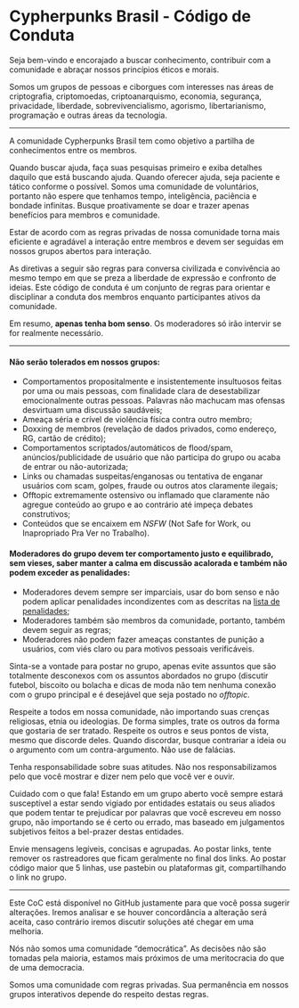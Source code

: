 # Cypherpunks Brasil - Código de Conduta

Seja bem-vindo e encorajado a buscar conhecimento, contribuir com a comunidade e abraçar nossos princípios éticos e morais.

Somos um grupos de pessoas e ciborgues com interesses nas áreas de criptografia, criptomoedas, criptoanarquismo, economia, segurança, privacidade, liberdade, sobrevivencialismo, agorismo, libertarianismo, programação e outras áreas da tecnologia.

---
A comunidade Cypherpunks Brasil tem como objetivo a partilha de conhecimentos entre os membros.

Quando buscar ajuda, faça suas pesquisas primeiro e exiba detalhes daquilo que está buscando ajuda. Quando oferecer ajuda, seja paciente e tático conforme o possível. Somos uma comunidade de voluntários, portanto não espere que tenhamos tempo, inteligência, paciência e bondade infinitas. Busque proativamente se doar e trazer apenas benefícios para membros e comunidade.

Estar de acordo com as regras privadas de nossa comunidade torna mais eficiente e agradável a interação entre membros e devem ser seguidas em nossos grupos abertos para interação.

As diretivas a seguir são regras para conversa civilizada e convivência ao mesmo tempo em que se preza a liberdade de expressão e confronto de ideias. Este código de conduta é um conjunto de regras para orientar e disciplinar a conduta dos membros enquanto participantes ativos da comunidade.

Em resumo, **apenas tenha bom senso**. Os moderadores só irão intervir se for realmente necessário.

---
#### Não serão tolerados em nossos grupos:
- Comportamentos propositalmente e insistentemente insultuosos feitas por uma ou mais pessoas, com finalidade clara de desestabilizar emocionalmente outras pessoas. Palavras não machucam mas ofensas desvirtuam uma discussão saudáveis;
- Ameaça séria e crível de violência física contra outro membro;
- Doxxing de membros (revelação de dados privados, como endereço, RG, cartão de crédito);
- Comportamentos scriptados/automáticos de flood/spam, anúncios/publicidade de usuário que não participa do grupo ou acaba de entrar ou não-autorizada;
- Links ou chamadas suspeitas/enganosas ou tentativa de enganar usuários com scam, golpes, fraude ou outros atos claramente ilegais;
- Offtopic extremamente ostensivo ou inflamado que claramente não agregue conteúdo ao grupo e ao contrário até impeça debates construtivos;
- Conteúdos que se encaixem em _NSFW_ (Not Safe for Work, ou Inapropriado Pra Ver no Trabalho).

#### Moderadores do grupo devem ter comportamento justo e equilibrado, sem vieses, saber manter a calma em discussão acalorada e também não podem exceder as penalidades:
- Moderadores devem sempre ser imparciais, usar do bom senso e não podem aplicar penalidades incondizentes com as descritas na [lista de penalidades](https://github.com/cypherpunksbr/comunidade/blob/main/penalidades.md);
- Moderadores também são membros da comunidade, portanto, também devem seguir as regras;
- Moderadores não podem fazer ameaças constantes de punição a usuários, com viés claro ou para motivos pessoais verificáveis.

Sinta-se a vontade para postar no grupo, apenas evite assuntos que são totalmente desconexos com os assuntos abordados no grupo (discutir futebol, biscoito ou bolacha e dicas de moda não tem nenhuma conexão com o grupo principal e é desejável que seja postado no _offtopic_.

Respeite a todos em nossa comunidade, não importando suas crenças religiosas, etnia ou ideologias. De forma simples, trate os outros da forma que gostaria de ser tratado. Respeite os outros e seus pontos de vista, mesmo que discorde deles. Quando discordar, busque contrariar a ideia ou o argumento com um contra-argumento. Não use de falácias.

Tenha responsabilidade sobre suas atitudes. Não nos responsabilizamos pelo que você mostrar e dizer nem pelo que você ver e ouvir.

Cuidado com o que fala! Estando em um grupo aberto você sempre estará susceptível a estar sendo vigiado por entidades estatais ou seus aliados que podem tentar te prejudicar por palavras que você escreveu em nosso grupo, não importando se é certo ou errado, mas baseado em julgamentos subjetivos feitos a bel-prazer destas entidades.

Envie mensagens legíveis, concisas e agrupadas. Ao postar links, tente remover os rastreadores que ficam geralmente no final dos links. Ao postar código maior que 5 linhas, use pastebin ou plataformas git, compartilhando o link no grupo.

---
Este CoC está disponível no GitHub justamente para que você possa sugerir alterações. Iremos analisar e se houver concordância a alteração será aceita, caso contrário iremos discutir soluções até chegar em uma melhoria.

Nós não somos uma comunidade “democrática”. As decisões não são tomadas pela maioria, estamos mais próximos de uma meritocracia do que de uma democracia.

Somos uma comunidade com regras privadas. Sua permanência em nossos grupos interativos depende do respeito destas regras.
